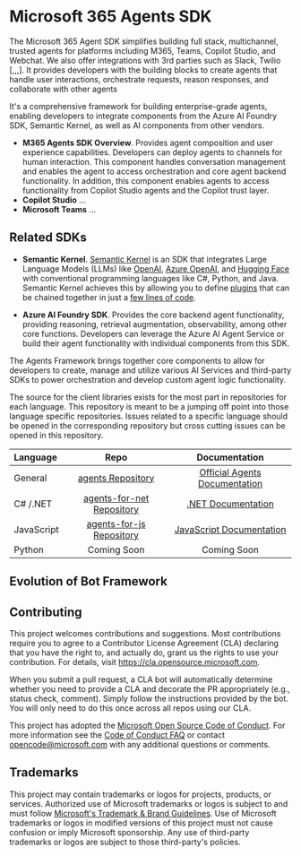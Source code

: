 # Microsoft 365 Agents SDK

The Microsoft 365 Agent SDK simplifies building full stack, multichannel, trusted agents for platforms including M365, Teams, Copilot Studio, and Webchat. We also offer integrations with 3rd parties such as Slack, Twilio [,,,]. It provides developers with the building blocks to create agents that handle user interactions, orchestrate requests, reason responses, and collaborate with other agents

It's a comprehensive framework for building enterprise-grade agents, enabling developers to integrate components from the Azure AI Foundry SDK, Semantic Kernel, as well as AI components from other vendors.  
 
* **M365 Agents SDK Overview**. Provides agent composition and user experience capabilities. Developers can deploy agents to channels for human interaction. This component handles conversation management and enables the agent to access orchestration and core agent backend functionality. In addition, this component enables agents to access functionality from Copilot Studio agents and the Copilot trust layer.
* **Copilot Studio** ...
* **Microsoft Teams** ...

## Related SDKs

* **Semantic Kernel**. [Semantic Kernel](https://learn.microsoft.com/en-us/semantic-kernel/overview/)
is an SDK that integrates Large Language Models (LLMs) like
[OpenAI](https://platform.openai.com/docs/introduction),
[Azure OpenAI](https://azure.microsoft.com/en-us/products/ai-services/openai-service),
and [Hugging Face](https://huggingface.co/)
with conventional programming languages like C#, Python, and Java. Semantic Kernel achieves this
by allowing you to define [plugins](https://learn.microsoft.com/en-us/semantic-kernel/concepts/plugins)
that can be chained together
in just a [few lines of code](https://learn.microsoft.com/en-us/semantic-kernel/ai-orchestration/chaining-functions?tabs=Csharp#using-the-runasync-method-to-simplify-your-code).

* **Azure AI Foundry SDK**. Provides the core backend agent functionality, providing reasoning, retrieval augmentation, observability, among other core functions. Developers can leverage the Azure AI Agent Service or build their agent functionality with individual components from this SDK. 

The Agents Framework brings together core components to allow for developers to create, manage and utilize various AI Services and third-party SDKs to power orchestration and develop custom agent logic functionality.

The source for the client libraries exists for the most part in repositories for each language. This repository is meant to be a jumping off point into those language specific repositories. Issues related to a specific language should be opened in the corresponding repository but cross cutting issues can be opened in this repository.

| Language    | Repo                             | Documentation                    |
|:------------|:--------------------------------:|:--------------------------------:|
| General     |[agents Repository]               | [Official Agents Documentation]   |
| C# /.NET    |[agents-for-net Repository]       | [.NET Documentation]             |
| JavaScript  |[agents-for-js Repository]        | [JavaScript Documentation]       |
| Python      |Coming Soon    | Coming Soon           |

## Evolution of Bot Framework




## Contributing

This project welcomes contributions and suggestions.  Most contributions require you to agree to a
Contributor License Agreement (CLA) declaring that you have the right to, and actually do, grant us
the rights to use your contribution. For details, visit https://cla.opensource.microsoft.com.

When you submit a pull request, a CLA bot will automatically determine whether you need to provide
a CLA and decorate the PR appropriately (e.g., status check, comment). Simply follow the instructions
provided by the bot. You will only need to do this once across all repos using our CLA.

This project has adopted the [Microsoft Open Source Code of Conduct](https://opensource.microsoft.com/codeofconduct/).
For more information see the [Code of Conduct FAQ](https://opensource.microsoft.com/codeofconduct/faq/) or
contact [opencode@microsoft.com](mailto:opencode@microsoft.com) with any additional questions or comments.

## Trademarks

This project may contain trademarks or logos for projects, products, or services. Authorized use of Microsoft 
trademarks or logos is subject to and must follow 
[Microsoft's Trademark & Brand Guidelines](https://www.microsoft.com/en-us/legal/intellectualproperty/trademarks/usage/general).
Use of Microsoft trademarks or logos in modified versions of this project must not cause confusion or imply Microsoft sponsorship.
Any use of third-party trademarks or logos are subject to those third-party's policies.

[agents Repository]: https://github.com/Microsoft/Agents
[agents-for-net Repository]: https://github.com/Microsoft/Agents-for-net
[agents-for-js Repository]: https://github.com/Microsoft/Agents-for-js
[agents-for-python Repository]: https://github.com/Microsoft/Agents-for-python

[Official Agents Documentation]: https://aka.ms/AgentsFramework
[.NET Documentation]: https://aka.ms/Agents-net-docs
[JavaScript Documentation]: https://aka.ms/agents-js-docs
[Python Documentation]: https://aka.ms/agents-python-docs
